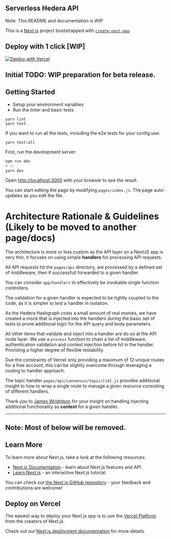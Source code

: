 ## Serverless Hedera API

Note: This README and documentation is WIP

This is a [Next.js](https://nextjs.org/) project bootstrapped with [`create-next-app`](https://github.com/vercel/next.js/tree/canary/packages/create-next-app).

## Deploy with 1 click [WIP]

[![Deploy with Vercel](https://vercel.com/button)](https://vercel.com/import/git?s=https://github.com/mattsmithies/hedera-serverless-consensus&env=HEDERA_ACCOUNT_ID,HEDERA_PRIVATE_KEY,API_SECRET_KEY&envDescription=Enter%20your%20account%20id%20and%20private%20key%20from%20the%20hedera%20portal.%20The%20API%20secret%20is%20your%20authentication%20key%20to%20communicate%20with%20your%20API,%20create%20a%20secure%20string%20of%20at%20least%2010%20characters.&envLink=https%3A%2F%2Fflyinggazelle.gitbook.io%2Fserverless-hedera%2Fdeployment%2Fenvironment-variables&redirect-url=https%3A%2F%2Fflyinggazelle.gitbook.io%2Fserverless-hedera%2F)


## Initial TODO: WIP preparation for beta release.


## Getting Started

- Setup your environment variables
- Run the linter and basic tests

```
yarn lint
yarn test
```

If you want to run all the tests, including the e2e tests for your config use:

```
yarn test:all
```

First, run the development server:

```bash
npm run dev
# or
yarn dev
```

Open [http://localhost:3000](http://localhost:3000) with your browser to see the result.

You can start editing the page by modifying `pages/index.js`. The page auto-updates as you edit the file.

# Architecture Rationale & Guidelines (Likely to be moved to another page/docs)

The architecture is more or less custom as the API layer on a NextJS app is very thin, it focuses on using simple **handlers** for processing API requests.

All API requests hit the `pages/api` directory, are processed by a defined set of middleware, then if successfull forwarded to a given handler.

You can consider `app/handlers` to effectively be invokable single function controllers.

The validation for a given handler is expected to be tightly coupled to the code, as it is simpler to test a handler in isolation.

As the Hedera Hashgraph costs a small amount of real monies, we have created a mock that is injected into the handlers during the basic set of tests to prove additional logic for the API query and body parameters.

All other items that validate and inject into a handler are do so at the API route layer. We use a `process` function to chain a list of middleware, authentication validation and context injection before hit in the handler. Providing a higher degree of flexible testability.

Due the constraints of Vercel only providing a maximum of 12 unique routes for a free account, this can be slightly overcome through leveraging a routing to handler approach.

The topic handler `pages/api/consensus/topic/[id].js` provides additional insight to how to wrap a single route to manage a given resource consisting of different handlers.

Thank you to [James Wrightson](https://github.com/guerrillacontra) for your insight on handling injecting additional functionality as **context** for a given handler.

---

## Note: Most of below will be removed.

## Learn More

To learn more about Next.js, take a look at the following resources:

- [Next.js Documentation](https://nextjs.org/docs) - learn about Next.js features and API.
- [Learn Next.js](https://nextjs.org/learn) - an interactive Next.js tutorial.

You can check out [the Next.js GitHub repository](https://github.com/vercel/next.js/) - your feedback and contributions are welcome!

## Deploy on Vercel

The easiest way to deploy your Next.js app is to use the [Vercel Platform](https://vercel.com/import?utm_medium=default-template&filter=next.js&utm_source=create-next-app&utm_campaign=create-next-app-readme) from the creators of Next.js.

Check out our [Next.js deployment documentation](https://nextjs.org/docs/deployment) for more details.
